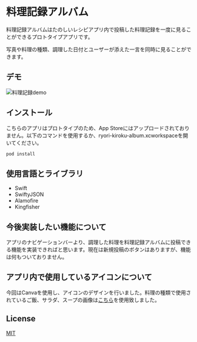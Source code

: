 # 料理記録アルバム

料理記録アルバムはたのしいレシピアプリ内で投稿した料理記録を一度に見ることができるプロトタイプアプリです。

写真や料理の種類、調理した日付とユーザーが添えた一言を同時に見ることができます。


## デモ

![料理記録demo](https://user-images.githubusercontent.com/54800510/94790837-cfab5780-0411-11eb-9383-db33b2ed0566.gif)



## インストール

こちらのアプリはプロトタイプのため、App Storeにはアップロードされておりません。以下のコマンドを使用するか、ryori-kiroku-album.xcworkspaceを開いてください。

```bash
pod install
```

## 使用言語とライブラリ

- Swift
- SwiftyJSON
- Alamofire
- Kingfisher


## 今後実装したい機能について

アプリのナビゲーションバーより、調理した料理を料理記録アルバムに投稿できる機能を実装できればと思います。現在は新規投稿のボタンはありますが、機能は何もついておりません。


## アプリ内で使用しているアイコンについて

今回はCanvaを使用し、アイコンのデザインを行いました。料理の種類で使用されているご飯、サラダ、スープの画像は[こちら](https://www.meiji.co.jp/meiji-shokuiku/events/illust/food/)を使用致しました。


## License
[MIT](https://choosealicense.com/licenses/mit/)
